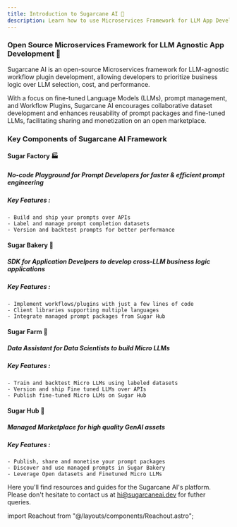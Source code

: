 ```yaml
---
title: Introduction to Sugarcane AI 🤖
description: Learn how to use Microservices Framework for LLM App Development
---
```

### Open Source Microservices Framework for LLM Agnostic App Development 🚀

Sugarcane AI is an open-source Microservices framework for LLM-agnostic workflow plugin development, allowing developers to prioritize business logic over LLM selection, cost, and performance. 

With a focus on fine-tuned Language Models (LLMs), prompt management, and Workflow Plugins, Sugarcane AI encourages collaborative dataset development and enhances reusability of prompt packages and fine-tuned LLMs, facilitating sharing and monetization on an open marketplace.

### Key Components of Sugarcane AI Framework ###

#### Sugar Factory 🏭 ####

##### No-code Playground for **Prompt Developers** for faster & efficient prompt engineering #####

##### Key Features : #####

    - Build and ship your prompts over APIs
    - Label and manage prompt completion datasets
    - Version and backtest prompts for better performance

#### Sugar Bakery 🍞 ####

##### SDK for **Application Develpers** to develop cross-LLM business logic applications #####

##### Key Features : #####

    - Implement workflows/plugins with just a few lines of code
    - Client libraries supporting multiple languages
    - Integrate managed prompt packages from Sugar Hub

#### Sugar Farm 🚜 ####

##### Data Assistant for **Data Scientists** to build Micro LLMs #####

##### Key Features : #####

    - Train and backtest Micro LLMs using labeled datasets
    - Version and ship Fine tuned LLMs over APIs
    - Publish fine-tuned Micro LLMs on Sugar Hub

#### Sugar Hub 🛒  ####

##### Managed Marketplace for high quality GenAI assets #####

##### Key Features : #####

    - Publish, share and monetise your prompt packages
    - Discover and use managed prompts in Sugar Bakery
    - Leverage Open datasets and Finetuned Micro LLMs


Here you'll find resources and guides for the Sugarcane AI's platform. Please don't hesitate to contact us at hi@sugarcaneai.dev for futher queries.


import Reachout from "@/layouts/components/Reachout.astro";

<Reachout/>